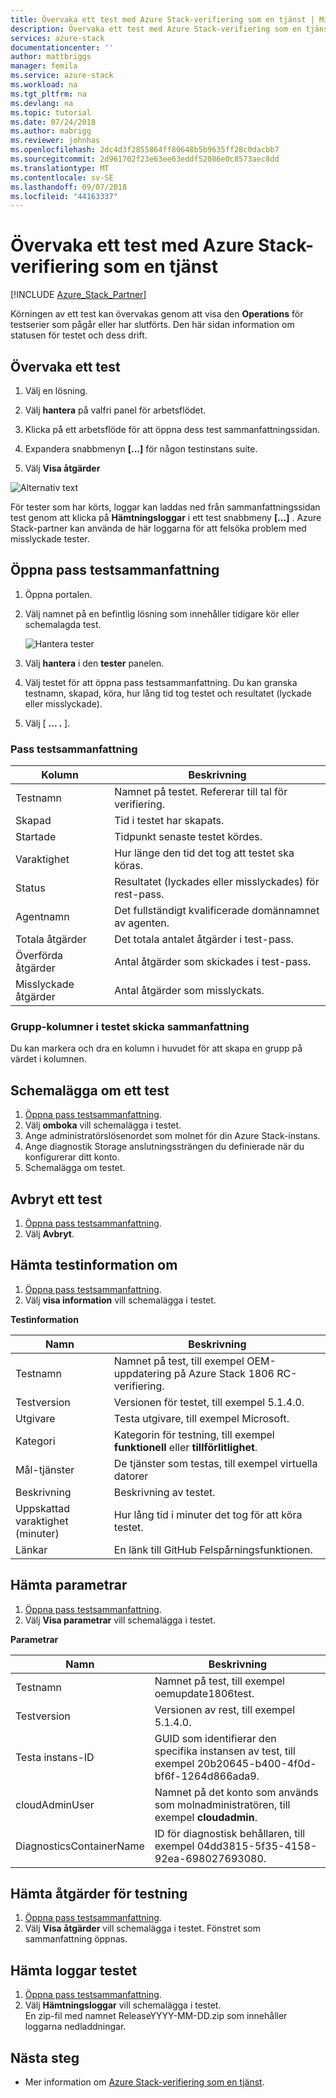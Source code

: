 ```yaml
---
title: Övervaka ett test med Azure Stack-verifiering som en tjänst | Microsoft Docs
description: Övervaka ett test med Azure Stack-verifiering som en tjänst.
services: azure-stack
documentationcenter: ''
author: mattbriggs
manager: femila
ms.service: azure-stack
ms.workload: na
ms.tgt_pltfrm: na
ms.devlang: na
ms.topic: tutorial
ms.date: 07/24/2018
ms.author: mabrigg
ms.reviewer: johnhas
ms.openlocfilehash: 2dc4d3f2855864ff80648b5b9635ff28c0dacbb7
ms.sourcegitcommit: 2d961702f23e63ee63eddf52086e0c8573aec8dd
ms.translationtype: MT
ms.contentlocale: sv-SE
ms.lasthandoff: 09/07/2018
ms.locfileid: "44163337"
---
```

# <a name="monitor-a-test-with-azure-stack-validation-as-a-service"></a>Övervaka ett test med Azure Stack-verifiering som en tjänst

[!INCLUDE [Azure_Stack_Partner](./includes/azure-stack-partner-appliesto.md)]

Körningen av ett test kan övervakas genom att visa den **Operations** för testserier som pågår eller har slutförts. Den här sidan information om statusen för testet och dess drift.

## <a name="monitor-a-test"></a>Övervaka ett test

1. Välj en lösning.

2. Välj **hantera** på valfri panel för arbetsflödet.

3. Klicka på ett arbetsflöde för att öppna dess test sammanfattningssidan.

4. Expandera snabbmenyn **[...]**  för någon testinstans suite.

5. Välj **Visa åtgärder**

![Alternativ text](media\image4.png)

För tester som har körts, loggar kan laddas ned från sammanfattningssidan test genom att klicka på **Hämtningsloggar** i ett test snabbmeny **[...]** . Azure Stack-partner kan använda de här loggarna för att felsöka problem med misslyckade tester.

## <a name="open-the-test-pass-summary"></a>Öppna pass testsammanfattning

1. Öppna portalen. 
2. Välj namnet på en befintlig lösning som innehåller tidigare kör eller schemalagda test.

    ![Hantera tester](media/managetestpasses.png)

3. Välj **hantera** i den **tester** panelen.
4. Välj testet för att öppna pass testsammanfattning. Du kan granska testnamn, skapad, köra, hur lång tid tog testet och resultatet (lyckade eller misslyckade).
5. Välj [ **...  .** ].

### <a name="test-pass-summary"></a>Pass testsammanfattning

| Kolumn | Beskrivning |
| --- | --- |
| Testnamn | Namnet på testet. Refererar till tal för verifiering. |
| Skapad | Tid i testet har skapats. |
| Startade | Tidpunkt senaste testet kördes. |
| Varaktighet | Hur länge den tid det tog att testet ska köras. |
| Status | Resultatet (lyckades eller misslyckades) för rest-pass. |
| Agentnamn | Det fullständigt kvalificerade domännamnet av agenten. |
| Totala åtgärder | Det totala antalet åtgärder i test-pass. |
| Överförda åtgärder | Antal åtgärder som skickades i test-pass. |
|  Misslyckade åtgärder | Antal åtgärder som misslyckats. |

### <a name="group-columns-in-the-test-pass-summary"></a>Grupp-kolumner i testet skicka sammanfattning

Du kan markera och dra en kolumn i huvudet för att skapa en grupp på värdet i kolumnen.

## <a name="reschedule-a-test"></a>Schemalägga om ett test

1. [Öppna pass testsammanfattning](#open-the-test-pass-summary).
2. Välj **omboka** vill schemalägga i testet.
3. Ange administratörslösenordet som molnet för din Azure Stack-instans.
4. Ange diagnostik Storage anslutningssträngen du definierade när du konfigurerar ditt konto.
5. Schemalägga om testet.

## <a name="cancel-a-test"></a>Avbryt ett test

1. [Öppna pass testsammanfattning](#open-the-test-pass-summary).
2. Välj **Avbryt**.

## <a name="get-test-information"></a>Hämta testinformation om

1. [Öppna pass testsammanfattning](#open-the-test-pass-summary).
2. Välj **visa information** vill schemalägga i testet.

**Testinformation**

| Namn | Beskrivning |
| -- | -- |
| Testnamn | Namnet på test, till exempel OEM-uppdatering på Azure Stack 1806 RC-verifiering. |
| Testversion | Versionen för testet, till exempel 5.1.4.0. |
| Utgivare | Testa utgivare, till exempel Microsoft. |
| Kategori | Kategorin för testning, till exempel **funktionell** eller **tillförlitlighet**. |
| Mål-tjänster | De tjänster som testas, till exempel virtuella datorer |
| Beskrivning | Beskrivning av testet. |
| Uppskattad varaktighet (minuter) | Hur lång tid i minuter det tog för att köra testet. |
| Länkar | En länk till GitHub Felspårningsfunktionen. |

## <a name="get-test-parameters"></a>Hämta parametrar

1. [Öppna pass testsammanfattning](#open-the-test-pass-summary).
2. Välj **Visa parametrar** vill schemalägga i testet.

**Parametrar**

| Namn | Beskrivning |
| -- | -- |
| Testnamn | Namnet på test, till exempel oemupdate1806test. |
| Testversion | Versionen av rest, till exempel 5.1.4.0. |
| Testa instans-ID | GUID som identifierar den specifika instansen av test, till exempel 20b20645-b400-4f0d-bf6f-1264d866ada9. |
| cloudAdminUser | Namnet på det konto som används som molnadministratören, till exempel **cloudadmin**. |
| DiagnosticsContainerName | ID för diagnostisk behållaren, till exempel 04dd3815-5f35-4158-92ea-698027693080. |

## <a name="get-test-operations"></a>Hämta åtgärder för testning

1. [Öppna pass testsammanfattning](#open-the-test-pass-summary).
2. Välj **Visa åtgärder** vill schemalägga i testet. Fönstret som sammanfattning öppnas.

## <a name="get-test-logs"></a>Hämta loggar testet

1. [Öppna pass testsammanfattning](#open-the-test-pass-summary).
2. Välj **Hämtningsloggar** vill schemalägga i testet.  
    En zip-fil med namnet ReleaseYYYY-MM-DD.zip som innehåller loggarna nedladdningar.

## <a name="next-steps"></a>Nästa steg

- Mer information om [Azure Stack-verifiering som en tjänst](https://docs.microsoft.com/azure/azure-stack/partner).
